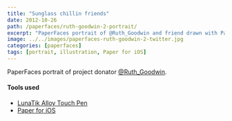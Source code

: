 ```yaml
---
title: "Sunglass chillin friends"
date: 2012-10-26
path: /paperfaces/ruth-goodwin-2-portrait/
excerpt: "PaperFaces portrait of @Ruth_Goodwin and friend drawn with Paper for iOS on an iPad."
image: ../../images/paperfaces-ruth-goodwin-2-twitter.jpg
categories: [paperfaces]
tags: [portrait, illustration, Paper for iOS]
---
```


PaperFaces portrait of project donator [@Ruth_Goodwin](https://twitter.com/Ruth_Goodwin).

#### Tools used

- [LunaTik Alloy Touch Pen](https://www.amazon.com/gp/product/B00821TR7G/ref=as_li_ss_tl?ie=UTF8&tag=mademist-20&linkCode=as2&camp=1789&creative=390957&creativeASIN=B00821TR7G)
- [Paper for iOS](https://paper.bywetransfer.com/)

